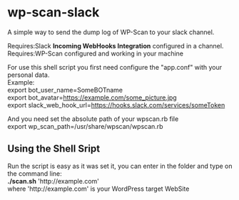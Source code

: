 # wp-scan-slack
A simple way to send the dump log of WP-Scan to your slack channel.

Requires:Slack <b>Incoming WebHooks Integration</b> configured in a channel.<br>
Requires:WP-Scan configured and working in your machine<br>

For use this shell script you first need configure the "app.conf" with your personal data.<br>
Example:<br>
export bot_user_name=SomeBOTname<br>
export bot_avatar=https://example.com/some_picture.jpg<br>
export slack_web_hook_url=https://hooks.slack.com/services/someToken<br>

And you need set the absolute path of your wpscan.rb file<br>
export wp_scan_path=/usr/share/wpscan/wpscan.rb<br>

<h2>Using the Shell Sript</h2>
Run the script is easy as it was set it, you can enter in the folder and type on the command line:<br>
<b>./scan.sh</b> 'http://example.com'<br>
where 'http://example.com' is your WordPress target WebSite
